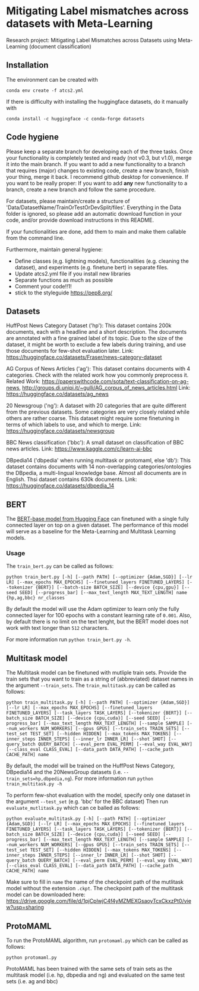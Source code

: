 # Mitigating Label mismatches across datasets with Meta-Learning
Research project: Mitigating Label Mismatches across Datasets using Meta-Learning (document classification)

## Installation
The environment can be created with 

```conda env create -f atcs2.yml```

If there is difficulty with installing the huggingface datasets, do it manually with 

```conda install -c huggingface -c conda-forge datasets```

## Code hygiene
Please keep a separate branch for developing each of the three tasks. Once your functionality is completely tested and ready (not v0.3, but v1.0), merge it into the main branch. If you want to add a new functionality to a branch that requires (major) changes to existing code, create a new branch, finish your thing, merge it back.
I recommend github desktop for convenience.
If you want to be really proper: If you want to add **any** new functionality to a branch, create a new branch and follow the same procedure.

For datasets, please maintain/create a structure of 'Data/DatasetName/TrainOrTestOrDevSplit/files'. Everything in the Data folder is ignored, so please add an automatic download function in your code, and/or provide download instructions in this README.

If your functionalities are done, add them to main and make them callable from the command line.

Furthermore, maintain general hygiene:
- Define classes (e,g. lightning models), functionalities (e.g. cleaning the dataset), and experiments (e.g. finetune bert) in separate files.
- Update atcs2.yml file if you install new libraries
- Separate functions as much as possible
- Comment your code!!1!
- stick to the styleguide https://pep8.org/

## Datasets
HuffPost News Category Dataset ('hp'): This dataset contains 200k documents, each with a headline and a short description. The documents are annotated with a fine grained label of its topic. Due to the size of the dataset, it might be worth to exclude a few labels during training, and use those documents for few-shot evaluation later. 
Link: https://huggingface.co/datasets/Fraser/news-category-dataset 


AG Corpus of News Articles ('ag'): This dataset contains documents with 4 categories. Check with the related work how you commonly preprocess it. 
Related Work: https://paperswithcode.com/sota/text-classification-on-ag-news, http://groups.di.unipi.it/~gulli/AG_corpus_of_news_articles.html 
Link: https://huggingface.co/datasets/ag_news 


20 Newsgroup ('ng'): A dataset with 20 categories that are quite different from the previous datasets. Some categories are very closely related while others are rather coarse. This dataset might require some finetuning in terms of which labels to use, and which to merge. 
Link: https://huggingface.co/datasets/newsgroup 


BBC News classification ('bbc'): A small dataset on classification of BBC news articles. 
Link: https://www.kaggle.com/c/learn-ai-bbc 


DBpedia14 ('dbpedia' when running multitask or protomaml, else 'db'): This dataset contains documents with 14 non-overlapping categories/ontologies the DBpedia, a multi-lingual knowledge base. Almost all documents are in English. Thsi dataset contains 630k documents.
Link: https://huggingface.co/datasets/dbpedia_14

## BERT
The [BERT-base model from Hugging Face](https://huggingface.co/bert-base-uncased) can finetuned with a single fully connected layer on top on a given dataset. The performance of this model will serve as a baseline for the Meta-Learning and Multitask Learning models.
### Usage
The `train_bert.py` can be called as follows:

``python train_bert.py [-h] [--path PATH] [--optimizer {Adam,SGD}] [--lr LR] [--max_epochs MAX_EPOCHS] [--finetuned_layers FINETUNED_LAYERS] [--tokenizer {BERT}] [--batch-size BATCH_SIZE] [--device {cpu,gpu}] [--seed SEED]
                     [--progress_bar] [--max_text_length MAX_TEXT_LENGTH]
                     name {hp,ag,bbc} nr_classes``

By default the model will use the Adam optimizer to learn only the fully connected layer for 100 epochs with a constant learning rate of `0.001`. Also, by default there is no limit on the text lenght, but the BERT model does not work with text longer than `512` characters.

For more information run `python train_bert.py -h`.

## Multitask model
The Multitask model can be finetuned with mutliple train sets. Provide the train sets that you want to train as a string of (abbreviated) dataset names in the argument `--train_sets`. The `train_multitask.py` can be called as follows:

``python train_multitask.py [-h] [--path PATH] [--optimizer {Adam,SGD}]
                          [--lr LR] [--max_epochs MAX_EPOCHS]
                          [--finetuned_layers FINETUNED_LAYERS]
                          [--task_layers TASK_LAYERS] [--tokenizer {BERT}]
                          [--batch_size BATCH_SIZE] [--device {cpu,cuda}]
                          [--seed SEED] [--progress_bar]
                          [--max_text_length MAX_TEXT_LENGTH]
                          [--sample SAMPLE] [--num_workers NUM_WORKERS]
                          [--gpus GPUS] [--train_sets TRAIN_SETS]
                          [--test_set TEST_SET] [--hidden HIDDEN]
                          [--max_tokens MAX_TOKENS]
                          [--inner_steps INNER_STEPS] [--inner_lr INNER_LR]
                          [--shot SHOT] [--query_batch QUERY_BATCH]
                          [--eval_perm EVAL_PERM] [--eval_way EVAL_WAY]
                          [--class_eval CLASS_EVAL] [--data_path DATA_PATH]
                          [--cache_path CACHE_PATH]
                          name``

By default, the model will be trained on the HuffPost News Category, DBpedia14 and the 20NewsGroup datasets (i.e. `--train_sets=hp,dbpedia,ng`). 
For more information run `python train_multitask.py -h`
                          
To perform few-shot evaluation with the model, specify only one dataset in the argument `--test_set` (e.g. 'bbc' for the BBC dataset) Then run `evaluate_mutlitask.py` which can ce balled as follows:

``python evaluate_multitask.py [-h] [--path PATH] [--optimizer {Adam,SGD}]
                             [--lr LR] [--max_epochs MAX_EPOCHS]
                             [--finetuned_layers FINETUNED_LAYERS]
                             [--task_layers TASK_LAYERS] [--tokenizer {BERT}]
                             [--batch_size BATCH_SIZE] [--device {cpu,cuda}]
                             [--seed SEED] [--progress_bar]
                             [--max_text_length MAX_TEXT_LENGTH]
                             [--sample SAMPLE] [--num_workers NUM_WORKERS]
                             [--gpus GPUS] [--train_sets TRAIN_SETS]
                             [--test_set TEST_SET] [--hidden HIDDEN]
                             [--max_tokens MAX_TOKENS]
                             [--inner_steps INNER_STEPS] [--inner_lr INNER_LR]
                             [--shot SHOT] [--query_batch QUERY_BATCH]
                             [--eval_perm EVAL_PERM] [--eval_way EVAL_WAY]
                             [--class_eval CLASS_EVAL] [--data_path DATA_PATH]
                             [--cache_path CACHE_PATH]
                             name``

Make sure to fill in `name` the name of the checkpoint path of the mutlitask model without the extension `.ckpt`. The checkpoint path of the multitask model can be downloaded here: https://drive.google.com/file/d/1pjCplwjC4f4yMZMEXGsaoyTcxCkxzPt0/view?usp=sharing

## ProtoMAML
To run the ProtoMAML algorithm, run `protomaml.py` which can be called as follows:

```python protomaml.py```

ProtoMAML has been trained with the same sets of train sets as the multitask model (i.e. hp, dbpedia and ng) and evaluated on the same test sets (i.e. ag and bbc)
